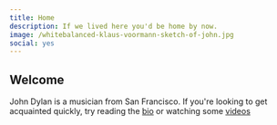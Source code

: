 ```yaml
---
title: Home
description: If we lived here you'd be home by now. 
image: /whitebalanced-klaus-voormann-sketch-of-john.jpg
social: yes
---
```


## Welcome

John Dylan is a musician from San Francisco. If you're looking 
to get acquainted quickly, try reading the [bio](/about) or watching some [videos](/videos)

<script type="text/javascript" src="http://johndylanaudio.tumblr.com/api/read/json"></script>
<script language="javascript">
$(document).ready(function(){
  var output = new Array();
  var postLimit = (tumblr_api_read['posts'].length > 25) ? 25 : tumblr_api_read['posts'].length;
  for(i=0;i<postLimit;i++){
    var doFooter=false;
    if (tumblr_api_read['posts'][i]["type"]=="video") 
    {
      // video post
      if (tumblr_api_read['posts'][i]['video-caption'].indexOf("blockquote") < 0)
      {
        output.push('<h3><a href="' + tumblr_api_read['posts'][i]['url-with-slug'] + '">' + tumblr_api_read['posts'][i]['video-caption'].replace("<p>","").replace("</p>","") + '</a></h3>');
        output.push(tumblr_api_read['posts'][i]['video-player']);
        doFooter=true;
      }
    } 
    else if (tumblr_api_read['posts'][i]["type"]=="photo")
    {
      // photo post
      if (tumblr_api_read['posts'][i]['photo-caption'].indexOf("blockquote") < 0)
      {
        output.push('<h3><a href="' + tumblr_api_read['posts'][i]['url-with-slug'] + '">' + tumblr_api_read['posts'][i]['photo-caption'].replace("<p>","").replace("</p>","") + '</a></h3>');
        output.push('<a href="' + tumblr_api_read['posts'][i]['url-with-slug'] + '"><img src="' + tumblr_api_read['posts'][i]['photo-url-400'] + '" border="0"></a>');
        doFooter=true;
      }
    }
    else if (tumblr_api_read['posts'][i]["type"]=="audio")
    {
      // audio post
      if (tumblr_api_read['posts'][i]['audio-caption'].indexOf("blockquote") < 0)
      {
        output.push('<h3><a href="' + tumblr_api_read['posts'][i]['url-with-slug'] + '">' + tumblr_api_read['posts'][i]['audio-caption'].replace("<p>","").replace("</p>","") + '</a></h3>');
        output.push(tumblr_api_read['posts'][i]['audio-player']);
        doFooter=true;
      }
    } 
    else 
    {
      // regular post
      if (tumblr_api_read['posts'][i]['regular-body'].indexOf("blockquote")<0)
      {
        output.push('<h3><a href="' + tumblr_api_read['posts'][i]['url-with-slug'] + '">' + tumblr_api_read['posts'][i]['regular-title'] + '</a></h3>');
        output.push(tumblr_api_read['posts'][i]['regular-body']);
        doFooter=true;
      }
    }
    if (doFooter)
    {
      output.push('<p style="font-size: 12px">Posted to <a href="http://johndylanaudio.tumblr.com">tumblr</a> on: <a href="' + tumblr_api_read['posts'][i]['url-with-slug'] + '">' + tumblr_api_read['posts'][i]['date'] + '</a> | <a href="http://www.tumblr.com/follow/johndylanaudio">Follow on Tumblr</a> | <a href="https://www.tumblr.com/reblog/' + tumblr_api_read['posts'][i]['id'] + '/' + tumblr_api_read['posts'][i]['reblog-key'] + '?redirect_to=%2Fblog%2Fjohndylanaudio">Reblog Post</a></p>')
    }
  }
  $("#blogdiv").html(output.join("\n"));
});
</script>
<div id="blogdiv"></div>
